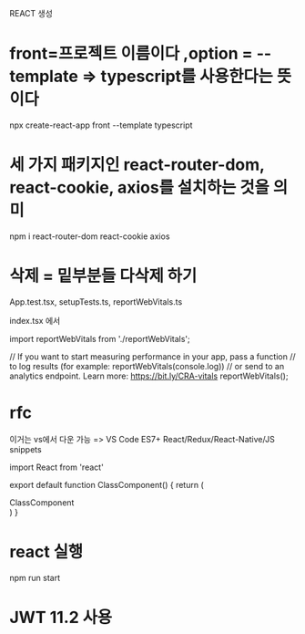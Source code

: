 REACT 생성
# front=프로젝트 이름이다 ,option = --template => typescript를 사용한다는 뜻이다
npx create-react-app front --template typescript

# 세 가지 패키지인 react-router-dom, react-cookie, axios를 설치하는 것을 의미
npm i react-router-dom react-cookie axios

# 삭제 = 밑부분들 다삭제 하기
App.test.tsx,
setupTests.ts,
reportWebVitals.ts

index.tsx 에서

import reportWebVitals from './reportWebVitals';

// If you want to start measuring performance in your app, pass a function
// to log results (for example: reportWebVitals(console.log))
// or send to an analytics endpoint. Learn more: https://bit.ly/CRA-vitals
reportWebVitals();



# rfc
이거는 vs에서 다운 가능  =>   VS Code ES7+ React/Redux/React-Native/JS snippets


import React from 'react'

export default function ClassComponent() {
return (
<div>ClassComponent</div>
)
}

# react 실행
npm run start

# JWT 11.2 사용